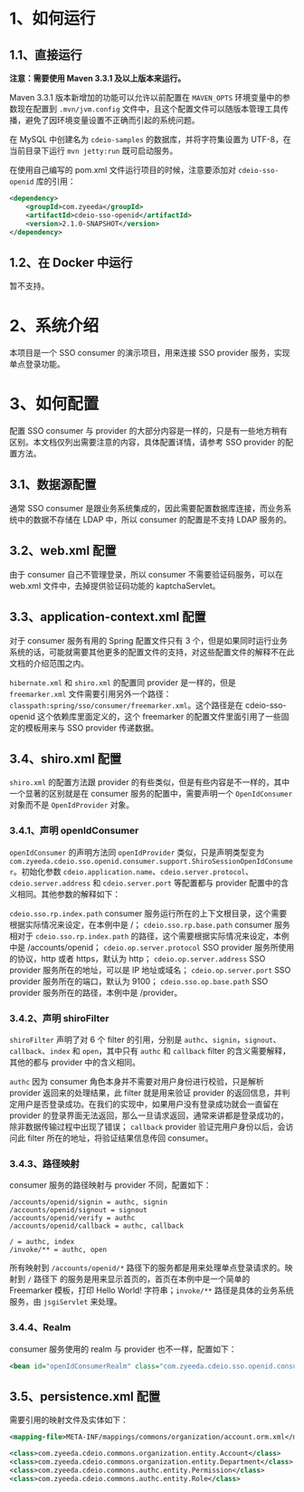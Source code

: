 # 1、如何运行

## 1.1、直接运行

**注意：需要使用 Maven 3.3.1 及以上版本来运行。**

Maven 3.3.1 版本新增加的功能可以允许以前配置在 `MAVEN_OPTS` 环境变量中的参数现在配置到 `.mvn/jvm.config` 文件中，且这个配置文件可以随版本管理工具传播，避免了因环境变量设置不正确而引起的系统问题。

在 MySQL 中创建名为 `cdeio-samples` 的数据库，并将字符集设置为 UTF-8，在当前目录下运行 `mvn jetty:run` 既可启动服务。

在使用自己编写的 pom.xml 文件运行项目的时候，注意要添加对 `cdeio-sso-openid` 库的引用：

```xml
<dependency>
    <groupId>com.zyeeda</groupId>
    <artifactId>cdeio-sso-openid</artifactId>
    <version>2.1.0-SNAPSHOT</version>
</dependency>
```

## 1.2、在 Docker 中运行

暂不支持。

# 2、系统介绍

本项目是一个 SSO consumer 的演示项目，用来连接 SSO provider 服务，实现单点登录功能。

# 3、如何配置

配置 SSO consumer 与 provider 的大部分内容是一样的，只是有一些地方稍有区别。本文档仅列出需要注意的内容，具体配置详情，请参考 SSO provider 的配置方法。

## 3.1、数据源配置

通常 SSO consumer 是跟业务系统集成的，因此需要配置数据库连接，而业务系统中的数据不存储在 LDAP 中，所以 consumer 的配置是不支持 LDAP 服务的。

## 3.2、web.xml 配置

由于 consumer 自己不管理登录，所以 consumer 不需要验证码服务，可以在 web.xml 文件中，去掉提供验证码功能的 kaptchaServlet。

## 3.3、application-context.xml 配置

对于 consumer 服务有用的 Spring 配置文件只有 3 个，但是如果同时运行业务系统的话，可能就需要其他更多的配置文件的支持，对这些配置文件的解释不在此文档的介绍范围之内。

`hibernate.xml` 和 `shiro.xml` 的配置同 provider 是一样的，但是 `freemarker.xml` 文件需要引用另外一个路径：`classpath:spring/sso/consumer/freemarker.xml`。这个路径是在 cdeio-sso-openid 这个依赖库里面定义的，这个 freemarker 的配置文件里面引用了一些固定的模板用来与 SSO provider 传递数据。

## 3.4、shiro.xml 配置

`shiro.xml` 的配置方法跟 provider 的有些类似，但是有些内容是不一样的，其中一个显著的区别就是在 consumer 服务的配置中，需要声明一个 `OpenIdConsumer` 对象而不是 `OpenIdProvider` 对象。

### 3.4.1、声明 openIdConsumer

`openIdConsumer` 的声明方法同 `openIdProvider` 类似，只是声明类型变为 `com.zyeeda.cdeio.sso.openid.consumer.support.ShiroSessionOpenIdConsumer`。初始化参数 `cdeio.application.name`、`cdeio.server.protocol`、`cdeio.server.address` 和 `cdeio.server.port` 等配置都与 provider 配置中的含义相同。其他参数的解释如下：

`cdeio.sso.rp.index.path` consumer 服务运行所在的上下文根目录，这个需要根据实际情况来设定，在本例中是 /；
`cdeio.sso.rp.base.path` consumer 服务相对于 `cdeio.sso.rp.index.path` 的路径，这个需要根据实际情况来设定，本例中是 /accounts/openid；
`cdeio.op.server.protocol` SSO provider 服务所使用的协议，http 或者 https，默认为 http；
`cdeio.op.server.address` SSO provider 服务所在的地址，可以是 IP 地址或域名；
`cdeio.op.server.port` SSO provider 服务所在的端口，默认为 9100；
`cdeio.sso.op.base.path` SSO provider 服务所在的路径，本例中是 /provider。

### 3.4.2、声明 shiroFilter

`shiroFilter` 声明了对 6 个 filter 的引用，分别是 `authc`、`signin`，`signout`、`callback`、`index` 和 `open`，其中只有 `authc` 和 `callback` filter 的含义需要解释，其他的都与 provider 中的含义相同。

`authc` 因为 consumer 角色本身并不需要对用户身份进行校验，只是解析 provider 返回来的处理结果，此 filter 就是用来验证 provider 的返回信息，并判定用户是否登录成功。在我们的实现中，如果用户没有登录成功就会一直留在 provider 的登录界面无法返回，那么一旦请求返回，通常来讲都是登录成功的，除非数据传输过程中出现了错误；
`callback` provider 验证完用户身份以后，会访问此 filter 所在的地址，将验证结果信息传回 consumer。

### 3.4.3、路径映射

consumer 服务的路径映射与 provider 不同，配置如下：

```
/accounts/openid/signin = authc, signin
/accounts/openid/signout = signout
/accounts/openid/verify = authc
/accounts/openid/callback = authc, callback

/ = authc, index
/invoke/** = authc, open
```

所有映射到 `/accounts/openid/*` 路径下的服务都是用来处理单点登录请求的。映射到 `/` 路径下 的服务是用来显示首页的，首页在本例中是一个简单的 Freemarker 模板，打印 Hello World! 字符串；`invoke/**` 路径是具体的业务系统服务，由 `jsgiServlet` 来处理。

### 3.4.4、Realm

consumer 服务使用的 realm 与 provider 也不一样，配置如下：

```xml
<bean id="openIdConsumerRealm" class="com.zyeeda.cdeio.sso.openid.consumer.realm.OpenIdConsumerRealm"/>
```

## 3.5、persistence.xml 配置

需要引用的映射文件及实体如下：

```xml
<mapping-file>META-INF/mappings/commons/organization/account.orm.xml</mapping-file>

<class>com.zyeeda.cdeio.commons.organization.entity.Account</class>
<class>com.zyeeda.cdeio.commons.organization.entity.Department</class>
<class>com.zyeeda.cdeio.commons.authc.entity.Permission</class>
<class>com.zyeeda.cdeio.commons.authc.entity.Role</class>
```

